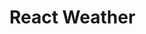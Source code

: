 # React Weather

<!-- / Ich bin noch nicht fertig, ich möchte die vorhersagen auch anzeigen lässen. Bis jetzt zeigt die app nur das Geolocalisierte wetter der user in den Moment der suche, wenn die Geolocalisierung nicht aktiviert ist, gibt die App die data von eine Random City -->
